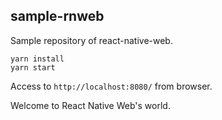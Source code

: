 ## sample-rnweb

Sample repository of react-native-web.

```
yarn install
yarn start
```

Access to `http://localhost:8080/` from browser.

Welcome to React Native Web's world.

